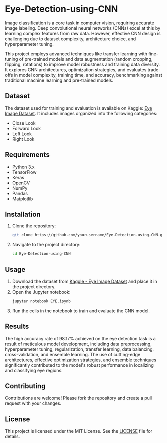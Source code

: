 # Eye-Detection-using-CNN

Image classification is a core task in computer vision, requiring accurate image labeling. Deep convolutional neural networks (CNNs) excel at this by learning complex features from raw data. However, effective CNN design is challenging due to dataset complexity, architecture choice, and hyperparameter tuning.

This project employs advanced techniques like transfer learning with fine-tuning of pre-trained models and data augmentation (random cropping, flipping, rotations) to improve model robustness and training data diversity. It explores CNN architectures, optimization strategies, and evaluates trade-offs in model complexity, training time, and accuracy, benchmarking against traditional machine learning and pre-trained models.

## Dataset
The dataset used for training and evaluation is available on Kaggle: [Eye Image Dataset](https://www.kaggle.com/datasets/kayvanshah/eye-dataset/code). It includes images organized into the following categories:

- Close Look
- Forward Look
- Left Look
- Right Look

## Requirements
- Python 3.x
- TensorFlow
- Keras
- OpenCV
- NumPy
- Pandas
- Matplotlib

## Installation
1. Clone the repository:
    ```bash
    git clone https://github.com/yourusername/Eye-Detection-using-CNN.git
    ```
2. Navigate to the project directory:
    ```bash
    cd Eye-Detection-using-CNN
    ```

## Usage
1. Download the dataset from [Kaggle - Eye Image Dataset](https://www.kaggle.com/datasets/kayvanshah/eye-dataset/code) and place it in the project directory.
2. Open the Jupyter notebook:
    ```bash
    jupyter notebook EYE.ipynb
    ```
3. Run the cells in the notebook to train and evaluate the CNN model.

## Results
The high accuracy rate of 98.17% achieved on the eye detection task is a result of meticulous model development, including data preprocessing, hyperparameter tuning, regularization, transfer learning, data balancing, cross-validation, and ensemble learning. The use of cutting-edge architectures, effective optimization strategies, and ensemble techniques significantly contributed to the model's robust performance in localizing and classifying eye regions.

## Contributing
Contributions are welcome! Please fork the repository and create a pull request with your changes.

## License
This project is licensed under the MIT License. See the [LICENSE](LICENSE) file for details.

